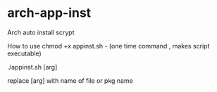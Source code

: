 # arch-app-inst

Arch auto install scrypt 

   How to use
chmod +x appinst.sh - (one time command , makes script executable) 

./appinst.sh [arg] 

replace [arg] with name of file or pkg name
